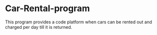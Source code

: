 # Car-Rental-program
This program provides a code platform when cars can be rented out and charged per day till it is returned.
